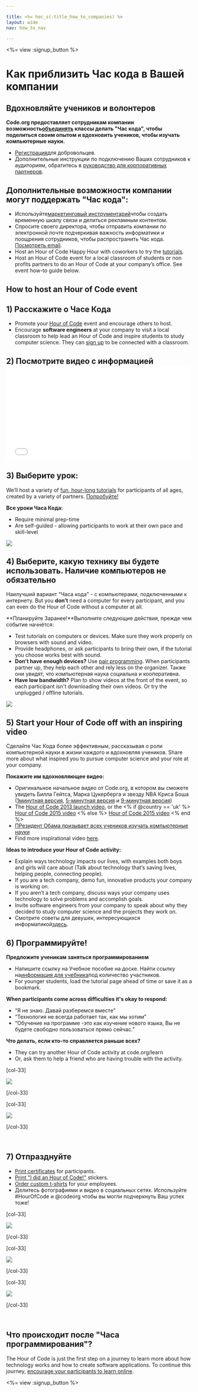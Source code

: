 ```yaml
---

title: <%= hoc_s(:title_how_to_companies) %>
layout: wide
nav: how_to_nav

---
```


<%= view :signup_button %>

# Как приблизить Час кода в Вашей компании

## Вдохновляйте учеников и волонтеров

**Code.org предоставляет сотрудникам компании возможность[объединять](<%= resolve_url('https://code.org/volunteer') %>) классы делать "Час кода", чтобы поделиться своим опытом и вдохновить учеников, чтобы изучать компьютерные науки.**

  * [Регистрация](<%= resolve_url('https://code.org/volunteer') %>)для добровольцев.
  * Дополнительные инструкции по подключению Ваших сотрудников к аудиториям, обратитесь в [руководство для корпоративных партнеров](<%= localized_file('/files/HourOfCodeGuideForCorporatePartners.pdf') %>).

## Дополнительные возможности компании могут поддержать "Час кода":

  * Используйте[маркетинговый инструментарий](<%= localized_file('/files/HourOfCodeInternalMarketingToolkit.pdf') %>)чтобы создать временную шкалу связи и делиться рекламным контентом.
  * Спросите своего директора, чтобы отправить компании по электронной почте подчеркивая важность информатики и поощрения сотрудников, чтобы распространить Час кода. [Посмотреть email](<%= resolve_url('/promote/resources#sample-emails') %>).
  * Host an Hour of Code Happy Hour with coworkers to try the [tutorials](<%= resolve_url('https://code.org/learn') %>).
  * Host an Hour of Code event for a local classroom of students or non profits partners to do an Hour of Code at your company’s office. See event how-to guide below.

## How to host an Hour of Code event

## 1) Расскажите о Часе Кода

  * Promote your [Hour of Code](<%= resolve_url('/promote') %>) event and encourage others to host.
  * Encourage **software engineers** at your company to visit a local classroom to help lead an Hour of Code and inspire students to study computer science. They can [sign up](<%= resolve_url('https://code.org/volunteer/engineer') %>) to be connected with a classroom.

## 2) Посмотрите видео с информацией <iframe width="500" height="255" src="//www.youtube.com/embed/SrnvvWDm73k" frameborder="0" allowfullscreen></iframe>
## 3) Выберите урок:

We’ll host a variety of [fun, hour-long tutorials](<%= resolve_url('https://code.org/learn') %>) for participants of all ages, created by a variety of partners. [Попробуйте!](<%= resolve_url("https://code.org/learn") %>)

**Все уроки Часа Кода:**

  * Require minimal prep-time
  * Are self-guided - allowing participants to work at their own pace and skill-level

[![](/images/fit-700/tutorials.png)](<%= resolve_url('https://code.org/learn') %>)

## 4) Выберите, какую технику вы будете использовать. Наличие компьютеров не обязательно

Наилучший вариант "Часа кода" - с компьютерами, подключенными к интернету. But you **don’t** need a computer for every participant, and you can even do the Hour of Code without a computer at all.

**Планируйте Заранее!**Выполните следующие действия, прежде чем событие начнётся:

  * Test tutorials on computers or devices. Make sure they work properly on browsers with sound and video.
  * Provide headphones, or ask participants to bring their own, if the tutorial you choose works best with sound.
  * **Don't have enough devices?** Use [pair programming](https://www.youtube.com/watch?v=vgkahOzFH2Q). When participants partner up, they help each other and rely less on the organizer. Также они увидят, что компьютерная наука социальна и кооперативна.
  * **Have low bandwidth?** Plan to show videos at the front of the event, so each participant isn't downloading their own videos. Or try the unplugged / offline tutorials.

![](/images/fit-350/group_ipad.jpg)

## 5) Start your Hour of Code off with an inspiring video

Сделайте Час Кода более эффективным, рассказывая о роли компьютерной науки в жизни каждого и вдохновляя учеников. Share more about what inspired you to pursue computer science and your role at your company.

**Покажите им вдохновляющее видео:**

  * Оригинальное начальное видео от Code.org, в котором вы сможете увидеть Билла Гейтса, Марка Цукерберга и звезду NBA Криса Боша ([1минутная версия](https://www.youtube.com/watch?v=qYZF6oIZtfc), [5-минутная версия](https://www.youtube.com/watch?v=nKIu9yen5nc) и [9-минутная версия](https://www.youtube.com/watch?v=dU1xS07N-FA))
  * The [Hour of Code 2013 launch video](https://www.youtube.com/watch?v=FC5FbmsH4fw), or the <% if @country == 'uk' %> [Hour of Code 2015 video](https://www.youtube.com/watch?v=7L97YMYqLHc) <% else %> [Hour of Code 2015 video](https://www.youtube.com/watch?v=7L97YMYqLHc) <% end %>
  * [ПРезидент Обама призывает всех учеников изучать компьютерные науки](https://www.youtube.com/watch?v=6XvmhE1J9PY)
  * Find more inspirational video [here](https://www.youtube.com/playlist?list=PLzdnOPI1iJNfpD8i4Sx7U0y2MccnrNZuP).

**Ideas to introduce your Hour of Code activity:**

  * Explain ways technology impacts our lives, with examples both boys and girls will care about (Talk about technology that’s saving lives, helping people, connecting people). 
  * If you are a tech company, demo fun, innovative products your company is working on.
  * If you aren’t a tech company, discuss ways your company uses technology to solve problems and accomplish goals.
  * Invite software engineers from your company to speak about why they decided to study computer science and the projects they work on.
  * Смотрите советы для девушек, интересующихся информатикой[здесь](<%= resolve_url('https://code.org/girls') %>).

## 6) Программируйте!

**Предложите ученикам заняться программированием**

  * Напишите ссылку на Учебное пособие на доске. Найти ссылку на[информация для учебника](<%= resolve_url('https://code.org/learn') %>)под количество участников.
  * For younger students, load the tutorial page ahead of time or save it as a bookmark.

**When participants come across difficulties it's okay to respond:**

  * “Я не знаю. Давай разберемся вместе”
  * “Технология не всегда работает так, как мы хотим”
  * “Обучение на программе -это как изучение нового языка, Вы не будете свободно пользоваться прямо сейчас.”

**Что делать, если кто-то справляется раньше всех?**

  * They can try another Hour of Code activity at code.org/learn
  * Or, ask them to help a friend who are having trouble with the activity.

[col-33]

![](/images/fit-250/highschoolgirls.jpeg)

[/col-33]

[col-33]

![](/images/fit-300/group_ar.jpg)

[/col-33]

<p style="clear:both">
  &nbsp;
</p>

## 7) Отпразднуйте

  * [Print certificates](<%= resolve_url('https://code.org/certificates') %>) for participants.
  * [Print "I did an Hour of Code!"](<%= resolve_url('/promote/resources#stickers') %>) stickers.
  * [Order custom t-shirts](http://blog.code.org/post/132608499493/hour-of-code-shirts-and-more) for your employees.
  * Делитесь фотографиями и видео в социальных сетях. Используйте #HourOfCode и @codeorg чтобы вы могли подчеркнуть Ваш успех тоже!

[col-33]

![](/images/fit-250/celebrate2.jpeg)

[/col-33]

[col-33]

![](/images/fit-260/highlight-certificates.jpg)

[/col-33]

[col-33]

![](/images/fit-300/boy-certificate.jpg)

[/col-33]

<p style="clear:both">
  &nbsp;
</p>

## Что происходит после "Часа программирования"?

The Hour of Code is just the first step on a journey to learn more about how technology works and how to create software applications. To continue this journey, [encourage your participants to learn online](<%= resolve_url('https://code.org/learn/beyond') %>).

<%= view :signup_button %>